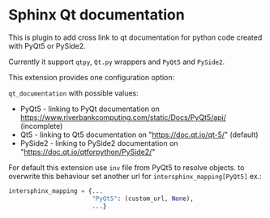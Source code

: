 # Sphinx Qt documentation 

This is plugin to add cross link to qt documentation for python code created with PyQt5 or PySide2.

Currently it support `qtpy`, `Qt.py` wrappers and `PyQt5` and `PySide2`.

This extension provides one configuration option:

`qt_documentation` with possible values:

* PyQt5 - linking to PyQt documentation on https://www.riverbankcomputing.com/static/Docs/PyQt5/api/ (incomplete)
* Qt5 - linking to Qt5 documentation on "https://doc.qt.io/qt-5/" (default)
* PySide2 - linking to PySide2 documentation on  "https://doc.qt.io/qtforpython/PySide2/"

For default this extension use `inv` file from PyQt5 to resolve objects. 
to overwrite this behaviour set another url for `intersphinx_mapping[PyQt5]` ex.:

```python
intersphinx_mapping = {...
                       "PyQt5": (custom_url, None),
                       ...}
```
